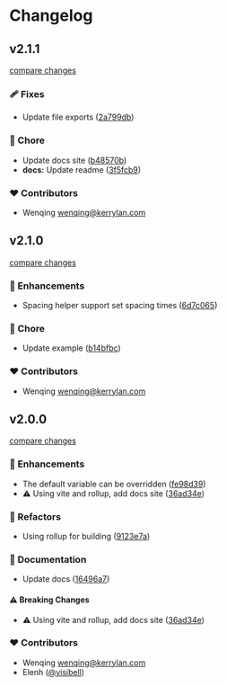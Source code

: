 # Changelog


## v2.1.1

[compare changes](https://github.com/yisibell/toolkitcss/compare/v2.1.0...v2.1.1)

### 🩹 Fixes

- Update file exports ([2a799db](https://github.com/yisibell/toolkitcss/commit/2a799db))

### 🏡 Chore

- Update docs site ([b48570b](https://github.com/yisibell/toolkitcss/commit/b48570b))
- **docs:** Update readme ([3f5fcb9](https://github.com/yisibell/toolkitcss/commit/3f5fcb9))

### ❤️ Contributors

- Wenqing <wenqing@kerrylan.com>

## v2.1.0

[compare changes](https://github.com/yisibell/toolkitcss/compare/v2.0.0...v2.1.0)

### 🚀 Enhancements

- Spacing helper support set spacing times ([6d7c065](https://github.com/yisibell/toolkitcss/commit/6d7c065))

### 🏡 Chore

- Update example ([b14bfbc](https://github.com/yisibell/toolkitcss/commit/b14bfbc))

### ❤️ Contributors

- Wenqing <wenqing@kerrylan.com>

## v2.0.0

[compare changes](https://github.com/yisibell/toolkitcss/compare/v1.1.0...v2.0.0)

### 🚀 Enhancements

- The default variable can be overridden ([fe98d39](https://github.com/yisibell/toolkitcss/commit/fe98d39))
- ⚠️  Using vite and rollup, add docs site ([36ad34e](https://github.com/yisibell/toolkitcss/commit/36ad34e))

### 💅 Refactors

- Using rollup for building ([9123e7a](https://github.com/yisibell/toolkitcss/commit/9123e7a))

### 📖 Documentation

- Update docs ([16496a7](https://github.com/yisibell/toolkitcss/commit/16496a7))

#### ⚠️ Breaking Changes

- ⚠️  Using vite and rollup, add docs site ([36ad34e](https://github.com/yisibell/toolkitcss/commit/36ad34e))

### ❤️ Contributors

- Wenqing <wenqing@kerrylan.com>
- Elenh ([@yisibell](http://github.com/yisibell))

